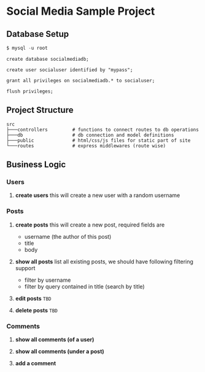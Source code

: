 # Social Media Sample Project

## Database Setup

```sql
$ mysql -u root
```

```mysql
create database socialmediadb;

create user socialuser identified by "mypass";

grant all privileges on socialmediadb.* to socialuser;

flush privileges;
```

## Project Structure

```shell
src
├───controllers         # functions to connect routes to db operations
├───db                  # db connection and model definitions
├───public              # html/css/js files for static part of site
└───routes              # express middlewares (route wise)
```

## Business Logic

### Users

1. **create users**
   this will create a new user with a random username

### Posts

1. **create posts**
   this will create a new post, required fields are

   - username (the author of this post)
   - title
   - body

2. **show all posts**
   list all existing posts, we should have following filtering support

   - filter by username
   - filter by query contained in title (search by title)

3. **edit posts** `TBD`

4. **delete posts** `TBD`

### Comments

1. **show all comments (of a user)**

2. **show all comments (under a post)**

3. **add a comment**
